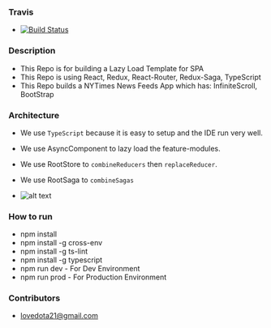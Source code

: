 ### Travis

- [![Build Status](https://travis-ci.org/lovedota/react-redux-saga-lazy-load.svg?branch=master)](https://travis-ci.org/lovedota/react-redux-saga-lazy-load)

### Description

- This Repo is for building a Lazy Load Template for SPA
- This Repo is using React, Redux, React-Router, Redux-Saga, TypeScript
- This Repo builds a NYTimes News Feeds App which has: InfiniteScroll, BootStrap

### Architecture

- We use `TypeScript` because it is easy to setup and the IDE run very well.
- We use AsyncComponent to lazy load the feature-modules.
- We use RootStore to `combineReducers` then `replaceReducer`.
- We use RootSaga to `combineSagas`

- ![alt text](https://0ye4ag-bn1305.files.1drv.com/y4mhQDeMCWWGrYPJOPklQI14GpXbi5yswtJw4BiVM6BeZvuxIf1FWIbHaGXWywFrGi3-7z8xrn1sPsomgRIBEveVRWPns1WeQnjI2tmvBwWybZ921lez2za5hEcEt5os3N2EYiUhkoTN4--LL1g1aax-z-KwWd8KV99_vYiJN9oaQ-FBXee5iAaOZyfHFLLCz6wC3vpk767y4AYZ8cNZsT3sA/React-Redux-Lazy-Load.png?psid=1 "Logo Title Text 1")


### How to run

- npm install
- npm install -g cross-env
- npm install -g ts-lint
- npm install -g typescript
- npm run dev - For Dev Environment
- npm run prod - For Production Environment

### Contributors

- lovedota21@gmail.com